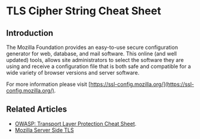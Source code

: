 # TLS Cipher String Cheat Sheet

## Introduction

The Mozilla Foundation provides an easy-to-use secure configuration generator for web, database, and mail software. This online (and well updated) tools, allows site administrators to select the software they are using and receive a configuration file that is both safe and compatible for a wide variety of browser versions and server software.

For more information please visit [https://ssl-config.mozilla.org/](https://ssl-config.mozilla.org/).

## Related Articles

- [OWASP: Transport Layer Protection Cheat Sheet](Transport_Layer_Protection_Cheat_Sheet.md).
- [Mozilla Server Side TLS](https://wiki.mozilla.org/Security/Server_Side_TLS)
